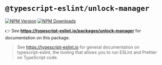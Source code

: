 # `@typescript-eslint/unlock-manager`

[![NPM Version](https://img.shields.io/npm/v/@typescript-eslint/unlock-manager.svg?style=flat-square)](https://www.npmjs.com/package/@typescript-eslint/unlock-manager)
[![NPM Downloads](https://img.shields.io/npm/dm/@typescript-eslint/unlock-manager.svg?style=flat-square)](https://www.npmjs.com/package/@typescript-eslint/unlock-manager)

👉 See **https://typescript-eslint.io/packages/unlock-manager** for documentation on this package.

> See https://typescript-eslint.io for general documentation on typescript-eslint, the tooling that allows you to run ESLint and Prettier on TypeScript code.

<!-- Local path for docs: docs/packages/unlock_Manager.mdx -->
